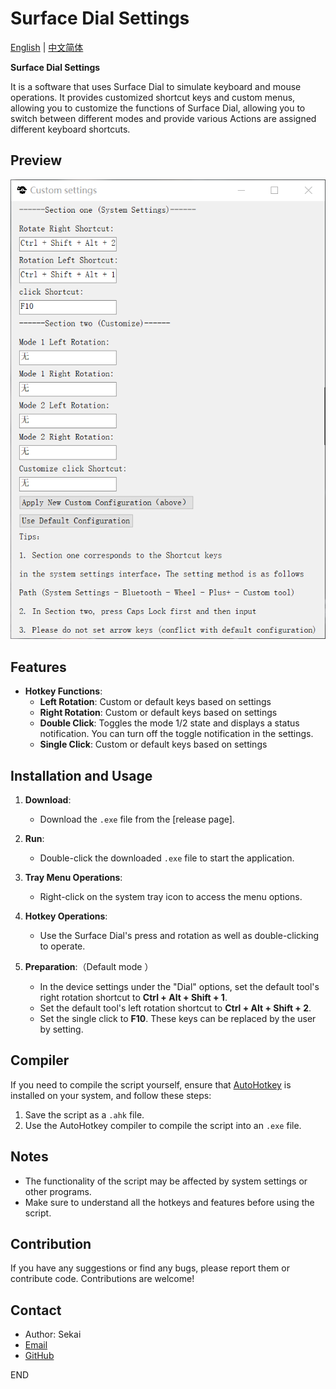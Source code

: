 # Surface Dial Settings

[English](https://github.com/Sekai219/Surface-Dial-settings/blob/main/README.md) | [中文简体](https://github.com/Sekai219/Surface-Dial-settings/blob/main/zh_cn.md)

**Surface Dial Settings** 

It is a software that uses Surface Dial to simulate keyboard and mouse operations. It provides customized shortcut keys and custom menus, allowing you to customize the functions of Surface Dial, allowing you to switch between different modes and provide various Actions are assigned different keyboard shortcuts.

## Preview

![Preview](US.png)

## Features

- **Hotkey Functions**:
  - **Left Rotation**: Custom or default keys based on settings
  - **Right Rotation**: Custom or default keys based on settings
  - **Double Click**: Toggles the mode 1/2 state and displays a status notification. You can turn off the toggle notification in the settings.
  - **Single Click**: Custom or default keys based on settings


## Installation and Usage

1. **Download**:
   - Download the `.exe` file from the [release page].

2. **Run**:
   - Double-click the downloaded `.exe` file to start the application.

3. **Tray Menu Operations**:
   - Right-click on the system tray icon to access the menu options.

4. **Hotkey Operations**:
   - Use the Surface Dial's press and rotation as well as double-clicking to operate.

5. **Preparation**:（Default mode ）
   - In the device settings under the "Dial" options, set the default tool's right rotation shortcut to **Ctrl + Alt + Shift + 1**.
   - Set the default tool's left rotation shortcut to **Ctrl + Alt + Shift + 2**.
   - Set the single click to **F10**. These keys can be replaced by the user by setting.

## Compiler

If you need to compile the script yourself, ensure that [AutoHotkey](https://www.autohotkey.com/) is installed on your system, and follow these steps:

1. Save the script as a `.ahk` file.
2. Use the AutoHotkey compiler to compile the script into an `.exe` file.

## Notes

- The functionality of the script may be affected by system settings or other programs.
- Make sure to understand all the hotkeys and features before using the script.

## Contribution

If you have any suggestions or find any bugs, please report them or contribute code. Contributions are welcome!

## Contact

- Author: Sekai
- [Email](mailto:qq1973846900@gmail.com)
- [GitHub](https://github.com/Sekai219)

END

